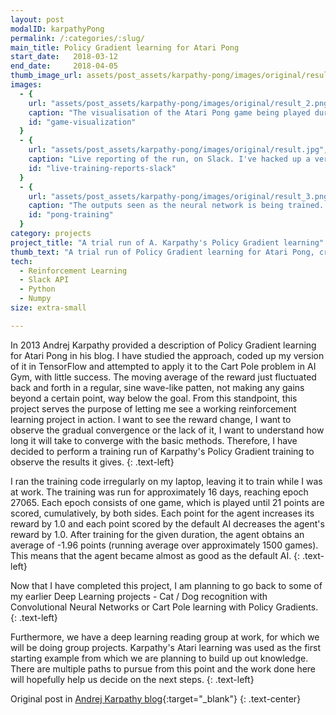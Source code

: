 ```yaml
---
layout: post
modalID: karpathyPong
permalink: /:categories/:slug/
main_title: Policy Gradient learning for Atari Pong
start_date:   2018-03-12
end_date:     2018-04-05
thumb_image_url: assets/post_assets/karpathy-pong/images/original/result.jpg
images:
  - {
    url: "assets/post_assets/karpathy-pong/images/original/result_2.png",
    caption: "The visualisation of the Atari Pong game being played during training. For simplicity, the agent (right) can move up or down, but not sit idle.",
    id: "game-visualization"
  }
  - {
    url: "assets/post_assets/karpathy-pong/images/original/result.jpg",
    caption: "Live reporting of the run, on Slack. I've hacked up a very simple bot, allowing to post and update messages directly from the training script.",
    id: "live-training-reports-slack"
  }
  - {
    url: "assets/post_assets/karpathy-pong/images/original/result_3.png",
    caption: "The outputs seen as the neural network is being trained. 1 is given for a scored point and -1 for every point the default AI scored. In total, 21 points are scored in one epoch.",
    id: "pong-training"
  }
category: projects
project_title: "A trial run of A. Karpathy's Policy Gradient learning"
thumb_text: "A trial run of Policy Gradient learning for Atari Pong, created by Andrej Karpathy."
tech:
  - Reinforcement Learning
  - Slack API
  - Python
  - Numpy
size: extra-small

---
```


<div class="post-content-markdown">

In 2013 Andrej Karpathy provided a description of Policy Gradient learning for Atari Pong in his blog. I have studied the approach, coded up my version of it in TensorFlow and attempted to apply it to the Cart Pole problem in AI Gym, with little success. The moving average of the reward just fluctuated back and forth in a regular, sine wave-like patten, not making any gains beyond a certain point, way below the goal. From this standpoint, this project serves the purpose of letting me see a working reinforcement learning project in action. I want to see the reward change, I want to observe the gradual convergence or the lack of it, I want to understand how long it will take to converge with the basic methods. Therefore, I have decided to perform a training run of Karpathy's Policy Gradient training to observe the results it gives.
{: .text-left}

I ran the training code irregularly on my laptop, leaving it to train while I was at work. The training was run for approximately 16 days, reaching epoch 27065. Each epoch consists of one game, which is played until 21 points are scored, cumulatively, by both sides. Each point for the agent increases its reward by 1.0 and each point scored by the default AI decreases the agent's reward by 1.0. After training for the given duration, the agent obtains an average of -1.96 points (running average over approximately 1500 games). This means that the agent became almost as good as the default AI.
{: .text-left}

Now that I have completed this project, I am planning to go back to some of my earlier Deep Learning projects - Cat / Dog recognition with Convolutional Neural Networks or Cart Pole learning with Policy Gradients.
{: .text-left}

Furthermore, we have a deep learning reading group at work, for which we will be doing group projects. Karpathy's Atari learning was used as the first starting example from which we are planning to build up out knowledge. There are multiple paths to pursue from this point and the work done here will hopefully help us decide on the next steps.
{: .text-left}

Original post in [Andrej Karpathy blog](http://karpathy.github.io/2016/05/31/rl/){:target="_blank"}
{: .text-center}

</div>
